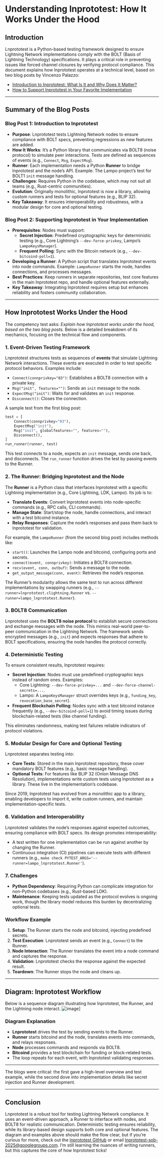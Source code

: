 # Understanding lnprototest: How It Works Under the Hood

## Introduction

Lnprototest is a Python-based testing framework designed to ensure Lightning Network implementations comply with the BOLT (Basis of Lightning Technology) specifications. It plays a critical role in preventing issues like forced channel closures by verifying protocol compliance. This document explains how lnprototest operates at a technical level, based on two blog posts by Vincenzo Palazzo:  
- [Introduction to lnprototest: What Is It and Why Does It Matter?](https://blog.hedwig.sh/ln/lnprototest/lnprototest_intro_1ofn/)  
- [How to Support lnprototest in Your Favorite Implementation](https://blog.hedwig.sh/ln/lnprototest/lnprototest_intro_2ofn/)  

---

## Summary of the Blog Posts

### Blog Post 1: Introduction to lnprototest
- **Purpose**: Lnprototest tests Lightning Network nodes to ensure compliance with BOLT specs, preventing regressions as new features are added.  
- **How It Works**: It’s a Python library that communicates via BOLT8 (noise protocol) to simulate peer interactions. Tests are defined as sequences of events (e.g., `Connect`, `Msg`, `ExpectMsg`).  
- **Runner**: Each implementation needs a Python **Runner** to bridge lnprototest and the node’s API. Example: The Lampo project’s test for BOLT1 `init` message handling.  
- **Challenges**: Requires Python in the codebase, which may not suit all teams (e.g., Rust-centric communities).  
- **Evolution**: Originally monolithic, lnprototest is now a library, allowing custom runners and tests for optional features (e.g., BLIP 32).  
- **Key Takeaway**: It ensures interoperability and robustness, with a modular design for core and optional testing.

### Blog Post 2: Supporting lnprototest in Your Implementation
- **Prerequisites**: Nodes must support:  
  - **Secret Injection**: Predefined cryptographic keys for deterministic testing (e.g., Core Lightning’s `--dev-force-privkey`, Lampo’s `LampoKeysManager`).  
  - **Frequent Polling**: Sync with the Bitcoin network (e.g., `--dev-bitcoind-poll=1`).  
- **Developing a Runner**: A Python script that translates lnprototest events into node commands. Example: `LampoRunner` starts the node, handles connections, and processes messages.  
- **Best Practices**: Keep runners in separate repositories, test core features in the main lnprototest repo, and handle optional features externally.  
- **Key Takeaway**: Integrating lnprototest requires setup but enhances reliability and fosters community collaboration.

---

## How lnprototest Works Under the Hood

The competency test asks: *Explain how lnprototest works under the hood, based on the two blog posts.* Below is a detailed breakdown of its mechanics, focusing on the technical flow and components.

### 1. Event-Driven Testing Framework
Lnprototest structures tests as sequences of **events** that simulate Lightning Network interactions. These events are executed in order to test specific protocol behaviors. Examples include:  
- `Connect(connprivkey="03")`: Establishes a BOLT8 connection with a private key.  
- `Msg("init", features="")`: Sends an `init` message to the node.  
- `ExpectMsg("init")`: Waits for and validates an `init` response.  
- `Disconnect()`: Closes the connection.  

A sample test from the first blog post:
```python
test = [
    Connect(connprivkey="03"),
    ExpectMsg("init"),
    Msg("init", globalfeatures="", features=""),
    Disconnect(),
]
run_runner(runner, test)
```
This test connects to a node, expects an `init` message, sends one back, and disconnects. The `run_runner` function drives the test by passing events to the Runner.

### 2. The Runner: Bridging lnprototest and the Node
The **Runner** is a Python class that interfaces lnprototest with a specific Lightning implementation (e.g., Core Lightning, LDK, Lampo). Its job is to:  
- **Translate Events**: Convert lnprototest events into node-specific commands (e.g., RPC calls, CLI commands).  
- **Manage State**: Start/stop the node, handle connections, and interact with a test bitcoind instance.  
- **Relay Responses**: Capture the node’s responses and pass them back to lnprototest for validation.  

For example, the `LampoRunner` (from the second blog post) includes methods like:  
- `start()`: Launches the Lampo node and bitcoind, configuring ports and secrets.  
- `connect(event, connprivkey)`: Initiates a BOLT8 connection.  
- `recv(event, conn, outbuf)`: Sends a message to the node.  
- `get_output_message(conn, event)`: Retrieves the node’s response.  

The Runner’s modularity allows the same test to run across different implementations by swapping runners (e.g., `--runner=lnprototest.clightning.Runner` vs. `--runner=lampo_lnprototest.Runner`).

### 3. BOLT8 Communication
Lnprototest uses the **BOLT8 noise protocol** to establish secure connections and exchange messages with the node. This mimics real-world peer-to-peer communication in the Lightning Network. The framework sends encrypted messages (e.g., `init`) and expects responses that adhere to BOLT specifications, ensuring the node handles the protocol correctly.

### 4. Deterministic Testing
To ensure consistent results, lnprototest requires:  
- **Secret Injection**: Nodes must use predefined cryptographic keys instead of random ones. Examples:  
  - Core Lightning: `--dev-force-privkey=...` and `--dev-force-channel-secrets=...`.  
  - Lampo: A `LampoKeysManager` struct overrides keys (e.g., `funding_key`, `revocation_base_secret`).  
- **Frequent Blockchain Polling**: Nodes sync with a test bitcoind instance frequently (e.g., `--dev-bitcoind-poll=1`) to avoid timing issues during blockchain-related tests (like channel funding).  

This eliminates randomness, making test failures reliable indicators of protocol violations.

### 5. Modular Design for Core and Optional Testing
Lnprototest separates testing into:  
- **Core Tests**: Stored in the main lnprototest repository, these cover mandatory BOLT features (e.g., basic message handling).  
- **Optional Tests**: For features like BLIP 32 (Onion Message DNS Resolution), implementations write custom tests using lnprototest as a library. These live in the implementation’s codebase.  

Since 2019, lnprototest has evolved from a monolithic app to a library, enabling developers to import it, write custom runners, and maintain implementation-specific tests.

### 6. Validation and Interoperability
Lnprototest validates the node’s responses against expected outcomes, ensuring compliance with BOLT specs. Its design promotes interoperability:  
- A test written for one implementation can be run against another by changing the Runner.  
- Continuous integration (CI) pipelines can execute tests with different runners (e.g., `make check PYTEST_ARGS='--runner=lampo_lnprototest.Runner'`).  

### 7. Challenges
- **Python Dependency**: Requiring Python can complicate integration for non-Python codebases (e.g., Rust-based LDK).  
- **Maintenance**: Keeping tests updated as the protocol evolves is ongoing work, though the library model reduces this burden by decentralizing optional tests.

### Workflow Example
1. **Setup**: The Runner starts the node and bitcoind, injecting predefined secrets.  
2. **Test Execution**: Lnprototest sends an event (e.g., `Connect`) to the Runner.  
3. **Node Interaction**: The Runner translates the event into a node command and captures the response.  
4. **Validation**: Lnprototest checks the response against the expected result.  
5. **Teardown**: The Runner stops the node and cleans up.

---

## Diagram: lnprototest Workflow

Below is a sequence diagram illustrating how lnprototest, the Runner, and the Lightning node interact.
![image](https://app.eraser.io/workspace/m4H7RiV1BvtoMlkuoo9a/preview?elements=hPXMId1oQNd3fwQXo3fkzQ&type=embed)]


### Diagram Explanation
- **Lnprototest** drives the test by sending events to the Runner.  
- **Runner** starts bitcoind and the node, translates events into commands, and relays responses.  
- **Node** processes commands and responds via BOLT8.  
- **Bitcoind** provides a test blockchain for funding or block-related tests.  
- The loop repeats for each event, with lnprototest validating responses.

---

The blogs were critical: the first gave a high-level overview and test example, while the second dove into implementation details like secret injection and Runner development.

---

## Conclusion
Lnprototest is a robust tool for testing Lightning Network compliance. It uses an event-driven approach, a Runner to interface with nodes, and BOLT8 for realistic communication. Deterministic testing ensures reliability, while its library-based design supports both core and optional features. The diagram and examples above should make the flow clear, but if you’re curious for more, check out the [lnprototest GitHub](https://github.com/rustyrussell/lnprototest) or email [lnprototest-sob-2025@googlegroups.com](mailto:lnprototest-sob-2025@googlegroups.com). I’m still learning the nuances of writing runners, but this captures the core of how lnprototest ticks!
